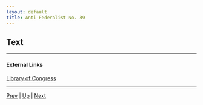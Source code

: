 ```yaml
---
layout: default
title: Anti-Federalist No. 39
---
```


## Text

---
#### External Links
[Library of Congress]()

---

[Prev](38.md) | [Up](README.md) | [Next](40.md)
